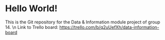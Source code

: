 # Hello World!

This is the Git repository for the Data & Information module project of group 14.
\n
Link to Trello board: https://trello.com/b/q2uUefXh/data-information-board